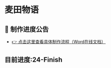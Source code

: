 # 麦田物语

## 📢 制作进度公告

- [👉 点击这里查看具体制作流程（Word在线文档）](https://1drv.ms/w/c/3bea1b7cd31a3118/EcIWbMSko41KtDgkKErV4vABiLNUVpvx4sSoRUuCDTEwRw?e=2Oh0tv)

## 目前进度:24-Finish

